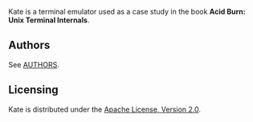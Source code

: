 Kate is a terminal emulator used as a case study in the book **Acid Burn: Unix Terminal Internals**.

## Authors

See [AUTHORS](https://github.com/tutorin-tech/kate/blob/main/AUTHORS.md).

## Licensing

Kate is distributed under the [Apache License, Version 2.0](http://www.apache.org/licenses/LICENSE-2.0.html).

